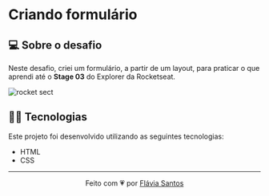 # Criando formulário

## 💻 Sobre o desafio
Neste desafio, criei um formulário, a partir de um layout, para praticar o que aprendi até o **Stage 03** do Explorer da Rocketseat.

![rocket sect](https://github.com/flaviarafaelle/rocket.sect/assets/101022170/09838534-4075-4fd3-8531-5584edab1287)

## 👩‍💻 Tecnologias
Este projeto foi desenvolvido utilizando as seguintes tecnologias:

- HTML
- CSS

---
<p align="center">
  Feito com 💗 por <a href="https://github.com/flaviarafaelle">Flávia Santos</a>
</p>
